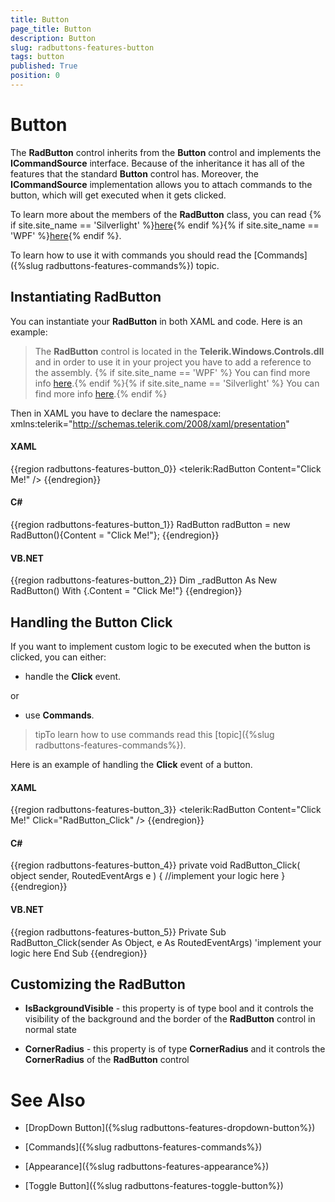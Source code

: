 ```yaml
---
title: Button
page_title: Button
description: Button
slug: radbuttons-features-button
tags: button
published: True
position: 0
---
```


# Button



The __RadButton__ control inherits from the __Button__ control and implements the __ICommandSource__ interface. Because of the inheritance it has all of the features that the standard __Button__ control has. Moreover, the __ICommandSource__ implementation allows you to attach commands to the button, which will get executed when it gets clicked.
	  

To learn more about the members of the __RadButton__ class, you can read {% if site.site_name == 'Silverlight' %}[here](http://www.telerik.com/help/silverlight/allmembers_t_telerik_windows_controls_radbutton.html){% endif %}{% if site.site_name == 'WPF' %}[here](http://www.telerik.com/help/wpf/allmembers_t_telerik_windows_controls_radbutton.html){% endif %}.


To learn how to use it with commands you should read the [Commands]({%slug radbuttons-features-commands%}) topic.
	  

## Instantiating RadButton

You can instantiate your __RadButton__ in both XAML and code. Here is an example:
		

> The __RadButton__ control is located in the __Telerik.Windows.Controls.dll__ and in order to use it in your project you have to add a reference to the assembly. {% if site.site_name == 'WPF' %} You can find more info [here](http://www.telerik.com/help/wpf/installation-installing-controls-dependencies-wpf.html).{% endif %}{% if site.site_name == 'Silverlight' %} You can find more info [here](http://www.telerik.com/help/silverlight/installation-installing-controls-dependencies.html).{% endif %}

Then in XAML you have to declare the namespace:
xmlns:telerik="http://schemas.telerik.com/2008/xaml/presentation"

#### __XAML__

{{region radbuttons-features-button_0}}
	<telerik:RadButton Content="Click Me!" />
{{endregion}}



#### __C#__

{{region radbuttons-features-button_1}}
	RadButton radButton = new RadButton(){Content = "Click Me!"};
{{endregion}}



#### __VB.NET__

{{region radbuttons-features-button_2}}
	Dim _radButton As New RadButton() With {.Content = "Click Me!"}
{{endregion}}



## Handling the Button Click

If you want to implement custom logic to be executed when the button is clicked, you can either:

* handle the __Click__ event.
		  

or

* use __Commands__.
		  

>tipTo learn how to use commands read this [topic]({%slug radbuttons-features-commands%}).
		
Here is an example of handling the __Click__ event of a button.
		

#### __XAML__

{{region radbuttons-features-button_3}}
	<telerik:RadButton Content="Click Me!" Click="RadButton_Click" />
	{{endregion}}



#### __C#__

{{region radbuttons-features-button_4}}
	private void RadButton_Click( object sender, RoutedEventArgs e )
	{
	    //implement your logic here
	}
{{endregion}}



#### __VB.NET__

{{region radbuttons-features-button_5}}
	Private Sub RadButton_Click(sender As Object, e As RoutedEventArgs)
	 'implement your logic here
	End Sub
{{endregion}}



## Customizing the RadButton

* __IsBackgroundVisible__ - this property is of type bool and it controls the visibility of the background and the border of the __RadButton__ control in normal state
		  

* __CornerRadius__ - this property is of type __CornerRadius__ and it controls the __CornerRadius__ of the __RadButton__ control
		  

# See Also

 * [DropDown Button]({%slug radbuttons-features-dropdown-button%})

 * [Commands]({%slug radbuttons-features-commands%})

 * [Appearance]({%slug radbuttons-features-appearance%})

 * [Toggle Button]({%slug radbuttons-features-toggle-button%})
